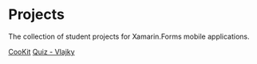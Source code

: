 # Projects
The collection of student projects for Xamarin.Forms mobile applications.

[CooKit](https://github.com/AppsLab2019/CooKit)
[Quiz - Vlajky](https://github.com/AppsLab2019/Quiz-Vlajky)
